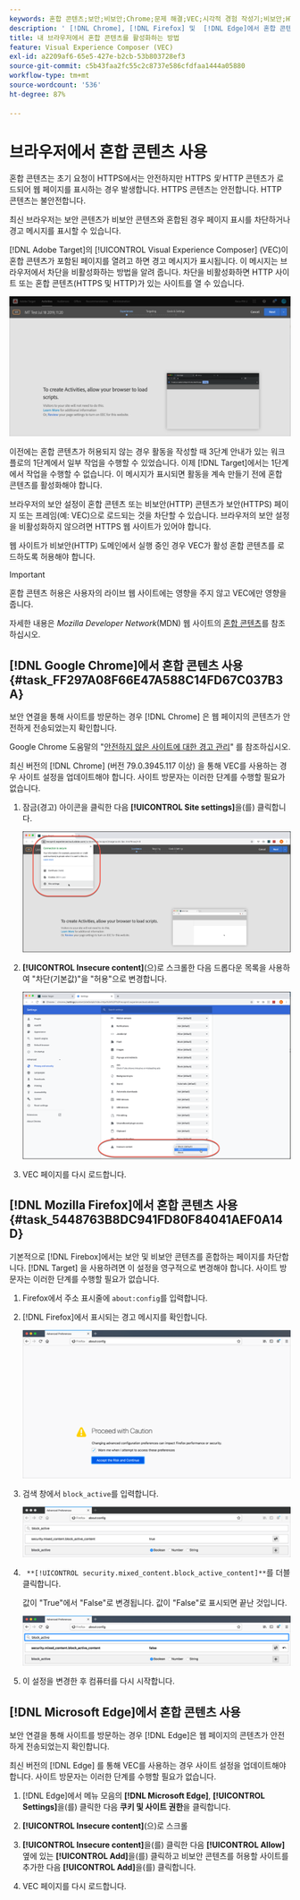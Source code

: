 ```yaml
---
keywords: 혼합 콘텐츠;보안;비보안;Chrome;문제 해결;VEC;시각적 경험 작성기;비보안;HTTP;HTTPS;Firefox;Internet Explorer
description: ' [!DNL Chrome], [!DNL Firefox] 및  [!DNL Edge]에서 혼합 콘텐츠를 활성화하는 방법에 대해 알아봅니다.'
title: 내 브라우저에서 혼합 콘텐츠를 활성화하는 방법
feature: Visual Experience Composer (VEC)
exl-id: a2209af6-65e5-427e-b2cb-53b803728ef3
source-git-commit: c5b43faa2fc55c2c8737e586cfdfaa1444a05880
workflow-type: tm+mt
source-wordcount: '536'
ht-degree: 87%

---
```


# 브라우저에서 혼합 콘텐츠 사용

혼합 콘텐츠는 초기 요청이 HTTPS에서는 안전하지만 HTTPS *및* HTTP 콘텐츠가 로드되어 웹 페이지를 표시하는 경우 발생합니다. HTTPS 콘텐츠는 안전합니다. HTTP 콘텐츠는 불안전합니다.

최신 브라우저는 보안 콘텐츠가 비보안 콘텐츠와 혼합된 경우 페이지 표시를 차단하거나 경고 메시지를 표시할 수 있습니다.

[!DNL Adobe Target]의 [!UICONTROL Visual Experience Composer] (VEC)이 혼합 콘텐츠가 포함된 페이지를 열려고 하면 경고 메시지가 표시됩니다. 이 메시지는 브라우저에서 차단을 비활성화하는 방법을 알려 줍니다. 차단을 비활성화하면 HTTP 사이트 또는 혼합 콘텐츠(HTTPS 및 HTTP)가 있는 사이트를 열 수 있습니다.

![혼합 콘텐츠 경고](/help/main/c-experiences/c-visual-experience-composer/r-troubleshoot-composer/assets/mixed_content_warning.png)

이전에는 혼합 콘텐츠가 허용되지 않는 경우 활동을 작성할 때 3단계 안내가 있는 워크플로의 1단계에서 일부 작업을 수행할 수 있었습니다. 이제 [!DNL Target]에서는 1단계에서 작업을 수행할 수 없습니다. 이 메시지가 표시되면 활동을 계속 만들기 전에 혼합 콘텐츠를 활성화해야 합니다.

브라우저의 보안 설정이 혼합 콘텐츠 또는 비보안(HTTP) 콘텐츠가 보안(HTTPS) 페이지 또는 프레임(예: VEC)으로 로드되는 것을 차단할 수 있습니다. 브라우저의 보안 설정을 비활성화하지 않으려면 HTTPS 웹 사이트가 있어야 합니다.

웹 사이트가 비보안(HTTP) 도메인에서 실행 중인 경우 VEC가 활성 혼합 콘텐츠를 로드하도록 허용해야 합니다.

>[!IMPORTANT]
>
>혼합 콘텐츠 허용은 사용자의 라이브 웹 사이트에는 영향을 주지 않고 VEC에만 영향을 줍니다.

자세한 내용은 *Mozilla Developer Network*(MDN) 웹 사이트의 [혼합 콘텐츠](https://developer.mozilla.org/en-US/docs/Web/Security/Mixed_content)를 참조하십시오.

## [!DNL Google Chrome]에서 혼합 콘텐츠 사용 {#task_FF297A08F66E47A588C14FD67C037B3A}

보안 연결을 통해 사이트를 방문하는 경우 [!DNL Chrome] 은 웹 페이지의 콘텐츠가 안전하게 전송되었는지 확인합니다.

Google Chrome 도움말의 &quot;[안전하지 않은 사이트에 대한 경고 관리](https://support.google.com/chrome/answer/99020?hl=en)&quot; 를 참조하십시오.

최신 버전의 [!DNL Chrome] (버전 79.0.3945.117 이상) 을 통해 VEC를 사용하는 경우 사이트 설정을 업데이트해야 합니다. 사이트 방문자는 이러한 단계를 수행할 필요가 없습니다.

1. 잠금(경고) 아이콘을 클릭한 다음 **[!UICONTROL Site settings]**&#x200B;을(를) 클릭합니다.

   ![사이트 설정](/help/main/c-experiences/c-visual-experience-composer/r-troubleshoot-composer/assets/site-settings.png)

1. **[!UICONTROL Insecure content]**(으)로 스크롤한 다음 드롭다운 목록을 사용하여 &quot;차단(기본값)&quot;을 &quot;허용&quot;으로 변경합니다.

   ![비보안 콘텐츠](/help/main/c-experiences/c-visual-experience-composer/r-troubleshoot-composer/assets/insecure-content.png)

1. VEC 페이지를 다시 로드합니다.

## [!DNL Mozilla Firefox]에서 혼합 콘텐츠 사용 {#task_5448763B8DC941FD80F84041AEF0A14D}

기본적으로 [!DNL Firebox]에서는 보안 및 비보안 콘텐츠를 혼합하는 페이지를 차단합니다. [!DNL Target] 을 사용하려면 이 설정을 영구적으로 변경해야 합니다. 사이트 방문자는 이러한 단계를 수행할 필요가 없습니다.

1. Firefox에서 주소 표시줄에 `about:config`를 입력합니다.
1. [!DNL Firefox]에서 표시되는 경고 메시지를 확인합니다.

   ![Firefox 경고](/help/main/c-experiences/c-visual-experience-composer/r-troubleshoot-composer/assets/firefox.png)

1. 검색 창에서 `block_active`를 입력합니다.

   ![Firefox block_active 설정](/help/main/c-experiences/c-visual-experience-composer/r-troubleshoot-composer/assets/firefox3.png)

1. ` **[!UICONTROL security.mixed_content.block_active_content]**`를 더블 클릭합니다.

   값이 &quot;True&quot;에서 &quot;False&quot;로 변경됩니다. 값이 &quot;False&quot;로 표시되면 끝난 것입니다.

   ![Firefox 보안](/help/main/c-experiences/c-visual-experience-composer/r-troubleshoot-composer/assets/firefox2.png)

1. 이 설정을 변경한 후 컴퓨터를 다시 시작합니다.

## [!DNL Microsoft Edge]에서 혼합 콘텐츠 사용

보안 연결을 통해 사이트를 방문하는 경우 [!DNL Edge]은 웹 페이지의 콘텐츠가 안전하게 전송되었는지 확인합니다.

최신 버전의 [!DNL Edge] 를 통해 VEC를 사용하는 경우 사이트 설정을 업데이트해야 합니다. 사이트 방문자는 이러한 단계를 수행할 필요가 없습니다.

1. [!DNL Edge]에서 메뉴 모음의 **[!DNL Microsoft Edge]**, **[!UICONTROL Settings]**&#x200B;을(를) 클릭한 다음 **쿠키 및 사이트 권한**&#x200B;을 클릭합니다.

1. **[!UICONTROL Insecure content]**(으)로 스크롤

1. **[!UICONTROL Insecure content]**&#x200B;을(를) 클릭한 다음 **[!UICONTROL Allow]** 옆에 있는 **[!UICONTROL Add]**&#x200B;을(를) 클릭하고 비보안 콘텐츠를 허용할 사이트를 추가한 다음 **[!UICONTROL Add]**&#x200B;을(를) 클릭합니다.

1. VEC 페이지를 다시 로드합니다.
